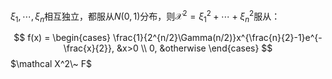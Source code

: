 $\xi_1, \cdots, \xi_n$相互独立，都服从$N(0, 1)$分布，则$\mathcal X^2 = \xi_1^2 +\cdots + \xi_n^2$服从：

$$
f(x) = \begin{cases}
\frac{1}{2^{n/2}\Gamma(n/2)}x^{\frac{n}{2}-1}e^{-\frac{x}{2}}, &x>0
\\
0, &otherwise
\end{cases}
$$
$\mathcal X^2\~ F$